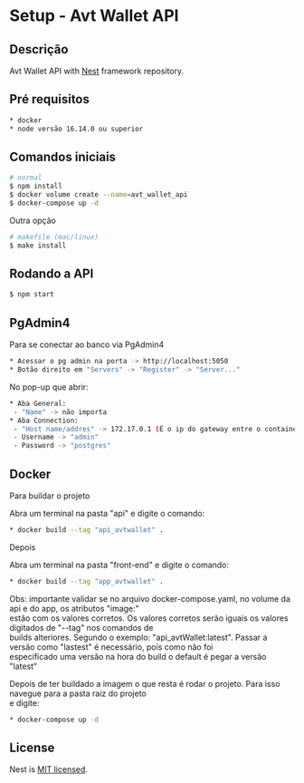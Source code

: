 # Setup - Avt Wallet API

## Descrição

Avt Wallet API with [Nest](https://github.com/nestjs/nest) framework repository.

## Pré requisitos

```bash
* docker
* node versão 16.14.0 ou superior
```

## Comandos iniciais

```bash
# normal
$ npm install
$ docker volume create --name=avt_wallet_api
$ docker-compose up -d
```

Outra opção

```bash
# makefile (mac/linux)
$ make install
```

## Rodando a API

```bash
$ npm start
```

## PgAdmin4

Para se conectar ao banco via PgAdmin4

```bash
* Acessar o pg admin na porta -> http://localhost:5050
* Botão direito em "Servers" -> "Register" -> "Server..."
```
No pop-up que abrir:

```bash
* Aba General: 
 - "Name" -> não importa
* Aba Connection: 
 - "Host name/addres" -> 172.17.0.1 (É o ip do gateway entre o container do docker e o pc host)
 - Username -> "admin"
 - Password -> "postgres"
```

## Docker

Para buildar o projeto

Abra um terminal na pasta "api" e digite o comando:

```bash
* docker build --tag "api_avtwallet" .
```

Depois 

Abra um terminal na pasta "front-end" e digite o comando:

```bash
* docker build --tag "app_avtwallet" .
```

Obs: importante validar se no arquivo docker-compose.yaml, no volume da api e do app, os atributos "image:"</br> 
estão com os valores corretos. Os valores corretos serão iguais os valores digitados de "--tag" nos comandos de </br> 
builds alteriores. Segundo o exemplo: "api_avtWallet:latest". Passar a versão como "lastest" é necessário, poís como não foi</br> 
especificado uma versão na hora do build o default é pegar a versão "latest"

Depois de ter buildado a imagem o que resta é rodar o projeto. Para isso navegue para a pasta raiz do projeto </br>
e digite:

```bash
* docker-compose up -d
```

## License

Nest is [MIT licensed](LICENSE).
